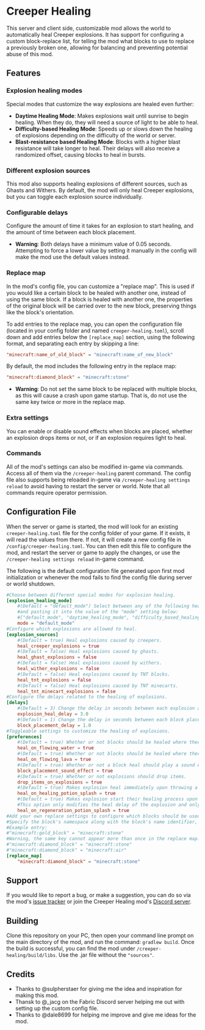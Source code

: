# Creeper Healing
This server and client side, customizable mod allows the world to automatically heal Creeper explosions. It has support for configuring a custom block-replace list, for telling the mod what blocks to use to replace a previously broken one, allowing for balancing and preventing potential abuse of this mod.

## Features

### Explosion healing modes

Special modes that customize the way explosions are healed even further:

  - **Daytime Healing Mode**: Makes explosions wait until sunrise to begin healing. When they do, they will need a source of light to be able to heal.
 - **Difficulty-based Healing Mode**: Speeds up or slows down the healing of explosions depending on the difficulty of the world or server.
 - **Blast-resistance based Healing Mode**: Blocks with a higher blast resistance will take longer to heal. Their delays will also receive a randomized offset, causing blocks to heal in bursts.

### Different explosion sources

This mod also supports healing explosions of different sources, such as Ghasts and Withers. By default, the mod will only heal Creeper explosions, but you can toggle each explosion source individually.

### Configurable delays

Configure the amount of time it takes for an explosion to start healing, and the amount of time between each block placement.

- **Warning**: Both delays have a minimum value of 0.05 seconds. Attempting to force a lower value by setting it manually in the config will make the mod use the default values instead.

### Replace map

In the mod's config file, you can customize a "replace map". This is used if you would like a certain block to be healed with another one, instead of using the same block. If a block is healed with another one, the properties of the original block will be carried over to the new block, preserving things like the block's orientation. 

To add entries to the replace map, you can open the configuration file (located in your config folder and named `creeper-healing.toml`), scroll down and add entries below the `[replace_map]` section, using the following format, and separating each entry by skipping a line:

```toml
"minecraft:name_of_old_block" = "minecraft:name_of_new_block"
```

By default, the mod includes the following entry in the replace map:

```toml
"minecraft:diamond_block" = "minecraft:stone"
```

- **Warning**: Do not set the same block to be replaced with multiple blocks, as this will cause a crash upon game startup. That is, do not use the same key twice or more in the replace map.

### Extra settings

You can enable or disable sound effects when blocks are placed, whether an explosion drops items or not, or if an explosion requires light to heal.

### Commands

All of the mod's settings can also be modified in-game via commands. Access all of them via the `/creeper-healing` parent command. The config file also supports being reloaded in-game via `/creeper-healing settings reload` to avoid having to restart the server or world. Note that all commands require operator permission.

## Configuration  File
When the server or game is started, the mod will look for an existing `creeper-healing.toml` file for the config folder of your game. If it exists, it will read the values from there. If not, it will create a new config file in `/config/creeper-healing.toml`. You can then edit this file to configure the mod, and restart the server or game to apply the changes, or use the `/creeper-healing settings reload` in-game command. 

The following is the default configuration file generated upon first mod initialization or whenever the mod fails to find the config file during server or world shutdown.

```toml
#Choose between different special modes for explosion healing.
[explosion_healing_mode]
	#(Default = "default_mode") Select between any of the following healing modes by copying the string (the text enclosed by the double quotes along with the double quotes)
	#and pasting it into the value of the "mode" setting below:
	#["default_mode", "daytime_healing_mode", "difficulty_based_healing_mode", "blast_resistance_based_healing_mode"] 
	mode = "default_mode"
#Configure which explosions are allowed to heal.
[explosion_sources]
	#(Default = true) Heal explosions caused by creepers.
	heal_creeper_explosions = true
	#(Default = false) Heal explosions caused by ghasts.
	heal_ghast_explosions = false
	#(Default = false) Heal explosions caused by withers.
	heal_wither_explosions = false
	#(Default = false) Heal explosions caused by TNT blocks.
	heal_tnt_explosions = false
	#(Default = false) Heal explosions caused by TNT minecarts.
	heal_tnt_minecart_explosions = false
#Configure the delays related to the healing of explosions.
[delays]
	#(Default = 3) Change the delay in seconds between each explosion and its corresponding healing process.
	explosion_heal_delay = 3.0
	#(Default = 1) Change the delay in seconds between each block placement during the explosion healing process.
	block_placement_delay = 1.0
#Toggleable settings to customize the healing of explosions.
[preferences]
	#(Default = true) Whether or not blocks should be healed where there is currently flowing water.
	heal_on_flowing_water = true
	#(Default = true) Whether or not blocks should be healed where there is currently flowing lava.
	heal_on_flowing_lava = true
	#(Default = true) Whether or not a block heal should play a sound effect.
	block_placement_sound_effect = true
	#(Default = true) Whether or not explosions should drop items.
	drop_items_on_explosions = true
	#(Default = true) Makes explosion heal immediately upon throwing a splash potion of Healing on them.
	heal_on_healing_potion_splash = true
	#(Default = true) Makes explosion start their healing process upon throwing a splash potion of Regeneration of them.
	#This option only modifies the heal delay of the explosion and only affects explosions created with the default healing mode.
	heal_on_regeneration_potion_splash = true
#Add your own replace settings to configure which blocks should be used to heal other blocks. The block on the right will be used to heal the block on the left.
#Specify the block's namespace along with the block's name identifier, separated by a colon.
#Example entry:
#"minecraft:gold_block" = "minecraft:stone"
#Warning, the same key cannot appear more than once in the replace map! For example, the following will cause an error:
#"minecraft:diamond_block" = "minecraft:stone"
#"minecraft:diamond_block" = "minecraft:air" 
[replace_map]
	"minecraft:diamond_block" = "minecraft:stone"

```

## Support

If you would like to report a bug, or make a suggestion, you can do so via the mod's [issue tracker](https://github.com/ArkoSammy12/creeper-healing/issues) or join the Creeper Healing mod's [Discord server](https://discord.gg/UKr8n3b3ze). 


## Building

Clone this repository on your PC, then open your command line prompt on the main directory of the mod, and run the command: `gradlew build`. Once the build is successful, you can find the mod under `/creeper-healing/build/libs`. Use the .jar file without the `"sources"`.

## Credits

- Thanks to @sulpherstaer for giving me the idea and inspiration for making this mod.
- Thansk to @_jacg on the Fabric Discord server helping me out with setting up the custom config file.
- Thanks to @dale8699 for helping me improve and give me ideas for the mod.
